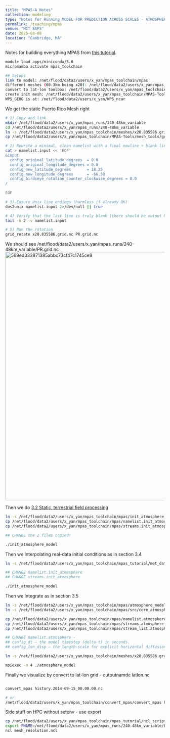 ```yaml
---
title: "MPAS-A Notes"
collection: modeling
type: "Notes for Running MODEL FOR PREDICTION ACROSS SCALES - ATMOSPHERE"
permalink: /teaching/mpas
venue: "MIT EAPS"
date: 2025-08-08
location: "Cambridge, MA"
---
```


Notes for building everything MPAS from [this tutorial](https://www2.mmm.ucar.edu/projects/mpas/tutorial/Boulder2019/index.html).


```bash
module load apps/miniconda/3.6 
micromamba activate mpas_toolchain

## Setups
link to model: /net/flood/data2/users/x_yan/mpas_toolchain/mpas
different meshes (60-3km being x20): /net/flood/data2/users/x_yan/mpas_toolchain/meshes
convert to lat-lon toolbox: /net/flood/data2/users/x_yan/mpas_toolchain/convert_mpas
create init mesh: /net/flood/data2/users/x_yan/mpas_toolchain/MPAS-Tools/mesh_tools/grid_rotate
WPS_GEOG is at: /net/flood/data2/users/x_yan/WPS_ncar

```

We get the static Puerto Rico Mesh right
```bash
# 1) Copy and link
mkdir /net/flood/data2/users/x_yan/mpas_runs/240-48km_variable
cd /net/flood/data2/users/x_yan/mpas_runs/240-48km_variable
ln -s /net/flood/data2/users/x_yan/mpas_toolchain/meshes/x20.835586.grid.nc .
cp /net/flood/data2/users/x_yan/mpas_toolchain/MPAS-Tools/mesh_tools/grid_rotate/namelist.input .

# 2) Rewrite a minimal, clean namelist with a final newline + blank line
cat > namelist.input << 'EOF'
&input
  config_original_latitude_degrees  = 0.0
  config_original_longitude_degrees = 0.0
  config_new_latitude_degrees       = 18.25
  config_new_longitude_degrees      = -66.50
  config_birdseye_rotation_counter_clockwise_degrees = 0.0
/
 
EOF

# 3) Ensure Unix line endings (harmless if already OK)
dos2unix namelist.input 2>/dev/null || true

# 4) Verify that the last line is truly blank (there should be output here)
tail -n 2 -v namelist.input

# 5) Run the rotation
grid_rotate x20.835586.grid.nc PR.grid.nc
```
We should see /net/flood/data2/users/x_yan/mpas_runs/240-48km_variable/PR.grid.nc
<img width="1256" height="786" alt="569ed333871385abbc73cf47c1745ce8" src="https://github.com/user-attachments/assets/91457428-1157-42e9-8a0a-6f8ae8cf0fb3" />


Then we do [3.2 Static, terrestrial field processing](https://www2.mmm.ucar.edu/projects/mpas/tutorial/Boulder2019/index.html)
```bash
ln -s /net/flood/data2/users/x_yan/mpas_toolchain/mpas/init_atmosphere_model .
cp /net/flood/data2/users/x_yan/mpas_toolchain/mpas/namelist.init_atmosphere .
cp /net/flood/data2/users/x_yan/mpas_toolchain/mpas/streams.init_atmosphere .

## CHANGE the 2 files copied!

./init_atmosphere_model

```

Then we Interpolating real-data initial conditions as in section 3.4
```bash
ln -s /net/flood/data2/users/x_yan/mpas_toolchain/mpas_tutorial/met_data/GFS:2014-09-10_00 .

## CHANGE namelist.init_atmosphere
## CHANGE streams.init_atmosphere

./init_atmosphere_model

```
Then we Integrate as in section 3.5
```bash
ln -s /net/flood/data2/users/x_yan/mpas_toolchain/mpas/atmosphere_model . 
ln -s /net/flood/data2/users/x_yan/mpas_toolchain/mpas/src/core_atmosphere/physics/physics_wrf/files/* .

cp /net/flood/data2/users/x_yan/mpas_toolchain/mpas/namelist.atmosphere .
cp /net/flood/data2/users/x_yan/mpas_toolchain/mpas/streams.atmosphere .
cp /net/flood/data2/users/x_yan/mpas_toolchain/mpas/stream_list.atmosphere.* .

## CHANGE namelist.atmosphere -
## config_dt — the model timestep (delta-t) in seconds.
## config_len_disp — the length-scale for explicit horizontal diffusion, in meters.

ln -s /net/flood/data2/users/x_yan/mpas_toolchain/meshes/x20.835586.graph.info.part.64 .

mpiexec -n 4 ./atmosphere_model
```

Finally we visualize by convert to lat-lon grid - outputnamde latlon.nc

```bash

convert_mpas history.2014-09-15_00.00.00.nc

# or
/net/flood/data2/users/x_yan/mpas_toolchain/convert_mpas/convert_mpas history.2014-09-15_00.00.00.nc
```

Side stuff on HPC without setenv - use export
```bash
cp /net/flood/data2/users/x_yan/mpas_toolchain/mpas_tutorial/ncl_scripts/mesh_resolution.ncl .
export FNAME=/net/flood/data2/users/x_yan/mpas_runs/240-48km_variable/PR.grid.nc
ncl mesh_resolution.ncl
```








